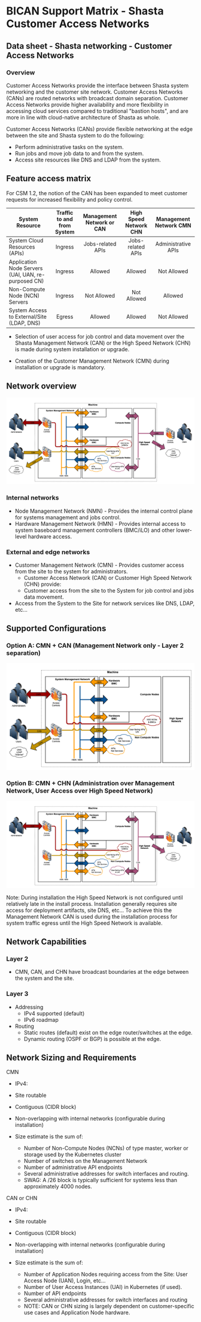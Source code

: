 # BICAN Support Matrix - Shasta Customer Access Networks

## Data sheet - Shasta networking - Customer Access Networks

### Overview

Customer Access Networks provide the interface between Shasta system networking and the customer site network.  Customer Access Networks (CANs) are routed networks with broadcast domain separation. Customer Access
Networks provide higher availability and more flexibility in accessing cloud services compared to traditional "bastion hosts", and are more in line with cloud-native architecture of Shasta as whole.

Customer Access Networks (CANs) provide flexible networking at the edge between the site and Shasta system to do the following:

* Perform administrative tasks on the system.
* Run jobs and move job data to and from the system.
* Access site resources like DNS and LDAP from the system.

## Feature access matrix

For CSM 1.2, the notion of the CAN has been expanded to meet customer requests for increased flexibility and policy control.

| System Resource | Traffic to and from System | Management Network or CAN | High Speed Network CHN | Management Network CMN       |
| --------------- | :------------------------: | :-----------------------: | :--------------------: |:-----------------------: |
| System Cloud Resources (APIs) | Ingress                    | Jobs-related APIs         | Jobs-related APIs      | Administrative APIs          |
| Application Node Servers (UAI, UAN, re-purposed CN) | Ingress                    | Allowed                   | Allowed                | Not Allowed                  |
| Non-Compute Node (NCN) Servers | Ingress                    | Not Allowed               | Not Allowed            | Allowed                      |
| System Access to External/Site (LDAP, DNS) | Egress                     | Allowed                   | Allowed                | Not Allowed                  |

* Selection of user access for job control and data movement over the Shasta Management Network (CAN) or the High Speed Network (CHN) is made during system installation or upgrade.

* Creation of the Customer Management Network (CMN) during installation or upgrade is mandatory.

## Network overview

![tds can overview](img/tds_can_overview.png)

### Internal networks

* Node Management Network (NMN) \- Provides the internal control plane for systems management and jobs control.
* Hardware Management Network (HMN) \- Provides internal access to system baseboard management controllers (BMC/iLO) and other lower-level hardware access.

### External and edge networks

* Customer Management Network (CMN) \- Provides customer access from the site to the system for administrators.
  * Customer Access Network (CAN) or Customer High Speed Network (CHN) provide:
  * Customer access from the site to the System for job control and jobs data movement.
* Access from the System to the Site for network services like DNS, LDAP, etc...

## Supported Configurations

### Option A: CMN + CAN (Management Network only - Layer 2 separation)

![cmn plus can](img/cmn_plus_can.png)

### Option B: CMN + CHN (Administration over Management Network, User Access over High Speed Network)

![cmn plus chn](img/cmn_plus_chn.png)

Note: During installation the High Speed Network is not configured until relatively late in the install process.
Installation generally requires site access for deployment artifacts, site DNS, etc...
To achieve this the Management Network CAN is used during the installation process for system traffic egress until the High Speed Network is available.

## Network Capabilities

### Layer 2

* CMN, CAN, and CHN have broadcast boundaries at the edge between the system and the site.

### Layer 3

* Addressing
  * IPv4 supported (default)
  * IPv6 roadmap
* Routing
  * Static routes (default) exist on the edge router/switches at the edge.
  * Dynamic routing (OSPF or BGP) is possible at the edge.

## Network Sizing and Requirements

CMN

* IPv4:

* Site routable
* Contiguous (CIDR block)
* Non-overlapping with internal networks (configurable during installation)
* Size estimate is the sum of:
  * Number of Non-Compute Nodes (NCNs) of type master, worker or storage used by the Kubernetes cluster
  * Number of switches on the Management Network
  * Number of administrative API endpoints
  * Several administrative addresses for switch interfaces and routing.
  * SWAG:  A /26 block is typically sufficient for systems less than approximately 4000 nodes.

CAN or CHN

* IPv4:

* Site routable
* Contiguous (CIDR block)
* Non-overlapping with internal networks (configurable during installation)
* Size estimate is the sum of:
  * Number of Application Nodes requiring access from the Site:  User Access Node (UAN), Login, etc...
  * Number of User Access Instances (UAI) in Kubernetes (if used).
  * Number of API endpoints
  * Several administrative addresses for switch interfaces and routing
  * NOTE:  CAN or CHN sizing is largely dependent on customer-specific use cases and Application Node hardware.
